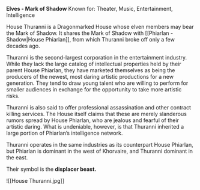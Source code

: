 **Elves - Mark of Shadow**
Known for: Theater, Music, Entertainment, Intelligence

House Thuranni is a Dragonmarked House whose elven members may bear the Mark of Shadow. It shares the Mark of Shadow with [[Phiarlan - Shadow|House Phiarlan]], from which Thuranni broke off only a few decades ago.

Thuranni is the second-largest corporation in the entertainment industry. While they lack the large catalog of intellectual properties held by their parent House Phiarlan, they have marketed themselves as being the producers of the newest, most daring artistic productions for a new generation. They tend to draw young talent who are willing to perform for smaller audiences in exchange for the opportunity to take more artistic risks.

Thuranni is also said to offer professional assassination and other contract killing services. The House itself claims that these are merely slanderous rumors spread by House Phiarlan, who are jealous and fearful of their artistic daring. What is undeniable, however, is that Thuranni inherited a large portion of Phiarlan’s intelligence network.

Thuranni operates in the same industries as its counterpart House Phiarlan, but Phiarlan is dominant in the west of Khorvaire, and Thuranni dominant in the east.

Their symbol is the **displacer beast.**

![[House Thuranni.jpg]]